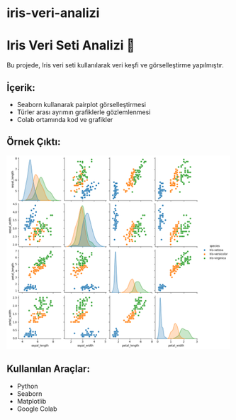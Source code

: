 # iris-veri-analizi
# Iris Veri Seti Analizi 🌸

Bu projede, Iris veri seti kullanılarak veri keşfi ve görselleştirme yapılmıştır.

## İçerik:
- Seaborn kullanarak pairplot görselleştirmesi
- Türler arası ayrımın grafiklerle gözlemlenmesi
- Colab ortamında kod ve grafikler

## Örnek Çıktı:
![Pairplot](pairplot.png)

## Kullanılan Araçlar:
- Python
- Seaborn
- Matplotlib
- Google Colab
